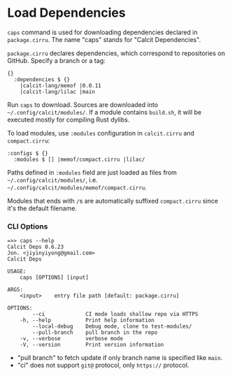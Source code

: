 # Load Dependencies

`caps` command is used for downloading dependencies declared in `package.cirru`. The name "caps" stands for "Calcit Dependencies".

`package.cirru` declares dependencies, which correspond to repositories on GitHub. Specify a branch or a tag:

```cirru
{}
  :dependencies $ {}
    |calcit-lang/memof |0.0.11
    |calcit-lang/lilac |main
```

Run `caps` to download. Sources are downloaded into `~/.config/calcit/modules/`. If a module contains `build.sh`, it will be executed mostly for compiling Rust dylibs.

To load modules, use `:modules` configuration in `calcit.cirru` and `compact.cirru`:

```cirru
:configs $ {}
  :modules $ [] |memof/compact.cirru |lilac/
```

Paths defined in `:modules` field are just loaded as files from `~/.config/calcit/modules/`, i.e. `~/.config/calcit/modules/memof/compact.cirru`.

Modules that ends with `/`s are automatically suffixed `compact.cirru` since it's the default filename.

### CLI Options

```
=>> caps --help
Calcit Deps 0.6.23
Jon. <jiyinyiyong@gmail.com>
Calcit Deps

USAGE:
    caps [OPTIONS] [input]

ARGS:
    <input>    entry file path [default: package.cirru]

OPTIONS:
        --ci             CI mode loads shallow repo via HTTPS
    -h, --help           Print help information
        --local-debug    Debug mode, clone to test-modules/
        --pull-branch    pull branch in the repo
    -v, --verbose        verbose mode
    -V, --version        Print version information
```

- "pull branch" to fetch update if only branch name is specified like `main`.
- "ci" does not support `git@` protocol, only `https://` protocol.
